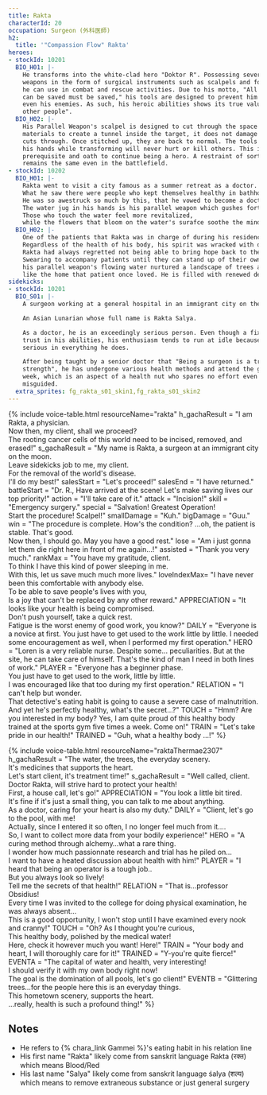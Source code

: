 ```yaml
---
title: Rakta
characterId: 20
occupation: Surgeon (外科医師)
h2:
  title: '"Compassion Flow" Rakta'
heroes:
- stockId: 10201
  BIO_H01: |-
    He transforms into the white-clad hero "Doktor R". Possessing several parallel
    weapons in the form of surgical instruments such as scalpels and forceps, which
    he can use in combat and rescue activities. Due to his motto, "All lives that
    can be saved must be saved," his tools are designed to prevent him from killing
    even his enemies. As such, his heroic abilities shows its true value in "saving
    other people".
  BIO_H02: |-
    His Parallel Weapon's scalpel is designed to cut through the space between
    materials to create a tunnel inside the target, it does not damage the target it
    cuts through. Once stitched up, they are back to normal. The tools he holds in
    his hands while transforming will never hurt or kill others. This is his
    prerequisite and oath to continue being a hero. A restraint of sorts so that he
    remains the same even in the battlefield.
- stockId: 10202
  BIO_H01: |-
    Rakta went to visit a city famous as a summer retreat as a doctor.
    What he saw there were people who kept themselves healthy in bathhouses that healed the body while using the beautiful scenery around     them to heal their minds.
    He was so awestruck so much by this, that he vowed to become a doctor that will heal not only the body, but also the mind, which in       turn earned him a new hero form.
    The water jug in his hands is his parallel weapon which gushes forth water that can nurture the city's beautiful scenery.
    Those who touch the water feel more revitalized,
    while the flowers that bloom on the water's surafce soothe the minds of those who look at them. 
  BIO_H02: |-
    One of the patients that Rakta was in charge of during his residency was a person who could not get out of bed no matter how healthy      his body became.
    Regardless of the health of his body, his spirit was wracked with despair by the destruction of his home and the loss of everything       he had cared about.
    Rakta had always regretted not being able to bring hope back to the man.
    Swearing to accompany patients until they can stand up of their own volition and regain their mental and physical health,
    his parallel weapon's flowing water nurtured a landscape of trees and flowers,
    like the home that patient once loved. He is filled with renewed determination as a doctor.
sidekicks:
- stockId: 10201
  BIO_S01: |-
    A surgeon working at a general hospital in an immigrant city on the moon.

    An Asian Lunarian whose full name is Rakta Salya.

    As a doctor, he is an exceedingly serious person. Even though a fixed amount of
    trust in his abilities, his enthusiasm tends to run at idle because he is
    serious in everything he does.

    After being taught by a senior doctor that "Being a surgeon is a trial of
    strength", he has undergone various health methods and attend the gym 5 times a
    week, which is an aspect of a health nut who spares no effort even when
    misguided.
  extra_sprites: fg_rakta_s01_skin1,fg_rakta_s01_skin2
---
```


{% include voice-table.html resourceName="rakta"
h_gachaResult = "I am Rakta, a physician.<br>Now then, my client, shall we proceed?<br>The rooting cancer cells of this world need to be incised, removed, and erased!"
s_gachaResult = "My name is Rakta, a surgeon at an immigrant city on the moon.<br>Leave sidekicks job to me, my client.<br>For the removal of the world's disease.<br>I'll do my best!"
salesStart = "Let's proceed!"
salesEnd = "I have returned."
battleStart = "Dr. R., Have arrived at the scene! Let's make saving lives our top priority!"
action = "I'll take care of it."
attack = "Incision!"
skill = "Emergency surgery."
special = "Salvation! Greatest Operation!<br>Start the procedure! Scalpel!"
smallDamage = "Kuh."
bigDamage = "Guu."
win = "The procedure is complete. How's the condition? ...oh, the patient is stable. That's good.<br>Now then, I should go. May you have a good rest."
lose = "Am i just gonna let them die right here in front of me again...!"
assisted = "Thank you very much."
rankMax = "You have my gratitude, client.<br>To think I have this kind of power sleeping in me.<br>With this, let us save much much more lives."
loveIndexMax= "I have never been this comfortable with anybody else.<br>To be able to save people's lives with you,<br>Is a joy that can't be replaced by any other reward."
APPRECIATION = "It looks like your health is being compromised.<br>Don't push yourself, take a quick rest.<br>Fatigue is the worst enemy of good work, you know?"
DAILY = "Everyone is a novice at first.  You just have to get used to the work little by little.  I needed some encouragement as well, when I performed my first operation."
HERO = "Loren is a very reliable nurse.  Despite some... peculiarities. But at the site, he can take care of himself.  That's the kind of man I need in both lines of work."
PLAYER = "Everyone has a beginner phase.<br>You just have to get used to the work, little by little.<br>I was encouraged like that too during my first operation."
RELATION = "I can't help but wonder.<br>That detective's eating habit is going to cause a severe case of malnutrition.<br>And yet he's perfectly healthy, what's the secret...?"
TOUCH = "Hmm?  Are you interested in my body?  Yes, I am quite proud of this healthy body trained at the sports gym five times a week.  Come on!"
TRAIN = "Let's take pride in our health!"
TRAINED = "Guh, what a healthy body ...!"
%}

{% include voice-table.html resourceName="raktaThermae2307"
h_gachaResult = "The water, the trees, the everyday scenery.<br>It's medicines that supports the heart.<br>Let's start client, it's treatment time!"
s_gachaResult = "Well called, client.<br>Doctor Rakta, will strive hard to protect your health!<br>First, a house call, let's go!"
APPRECIATION = "You look a little bit tired.<br>It's fine if it's just a small thing, you can talk to me about anything.<br>As a doctor, caring for your heart is also my duty."
DAILY = "Client, let's go to the pool, with me!<br>Actually, since I entered it so often, I no longer feel much from it….<br>So, I want to collect more data from your bodily experience!"
HERO = "A curing method through alchemy…what a rare thing.<br>I wonder how much passionnate research and trial has he piled on…<br>I want to have a heated discussion about health with him!"
PLAYER = "I heard that being an operator is a tough job..<br>But you always look so lively!<br>Tell me the secrets of that health!"
RELATION = "That is…professor Obsidius!<br>Every time I was invited to the college for doing physical examination, he was always absent…<br>This is a good opportunity, I won't stop until I have examined every nook and cranny!"
TOUCH = "Oh? As I thought you're curious,<br>This healthy body, polished by the medical water!<br>Here, check it however much you want! Here!"
TRAIN = "Your body and heart, I will thoroughly care for it!"
TRAINED = "Y-you're quite fierce!"
EVENTA = "The capital of water and health, very interesting!<br>I should verify it with my own body right now!<br>The goal is the domination of all pools, let's go client!"
EVENTB = "Glittering trees…for the people here this is an everyday things.<br>This hometown scenery, supports the heart.<br>…really, health is such a profound thing!"
%}

## Notes

- He refers to {% chara_link Gammei %}'s eating habit in his relation line
- His first name "Rakta" likely come from sanskrit language Rakta (रक्त) which means Blood/Red
- His last name "Salya" likely come from sanskrit language śalya (शल्य) which means to remove extraneous substance or just general surgery
